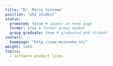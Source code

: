 ```yaml
---
title: "Dr. Marco Sinnema"
position: "phd student"
status:
  promoted: false # appear in home page
  former: true # former group member
  group_graduate: true # graduated phd student
contact:
  homepage: "http://www.msinnema.nl/"
weight: 1000
topics:
  - software product lines
---
```




